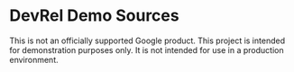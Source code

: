 # DevRel Demo Sources

This is not an officially supported Google product. This project is intended for demonstration purposes only. It is not intended for use in a production environment.
